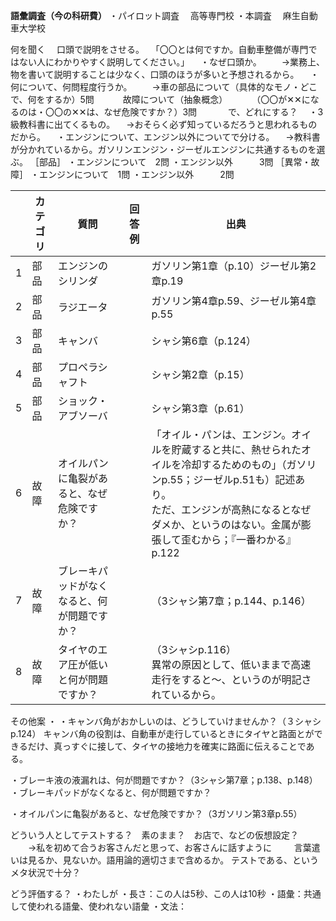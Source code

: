 
**語彙調査（今の科研費）**
・パイロット調査
　高等専門校
・本調査
　麻生自動車大学校

何を聞く
　口頭で説明をさせる。
　「〇〇とは何ですか。自動車整備が専門ではない人にわかりやすく説明してください。」
　・なぜ口頭か。
　　→業務上、物を書いて説明することは少なく、口頭のほうが多いと予想されるから。
　・何について、何問程度行うか。
	　　→車の部品について（具体的なモノ・どこで、何をするか）5問
	　　　故障について（抽象概念）
	　　　（〇〇が✕✕になるのは・〇〇の✕✕は、なぜ危険ですか？）3問
	　　　
で、どれにする？
　・3級教科書に出てくるもの。
	　→おそらく必ず知っているだろうと思われるものだから。
　・エンジンについて、エンジン以外についてで分ける。
	　→教科書が分かれているから。ガソリンエンジン・ジーゼルエンジンに共通するものを選ぶ。
［部品］
	・エンジンについて　2問
	・エンジン以外　　　3問
［異常・故障］
	・エンジンについて　1問
	・エンジン以外　　　2問

|     | カテゴリ | 質問                     | 回答例 | 出典                                                                                                                             |
| --- | ---- | ---------------------- | --- | ------------------------------------------------------------------------------------------------------------------------------ |
| 1   | 部品   | エンジンのシリンダ              |     | ガソリン第1章（p.10）ジーゼル第2章p.19                                                                                                       |
| 2   | 部品   | ラジエータ                  |     | ガソリン第4章p.59、ジーゼル第4章p.55                                                                                                        |
| 3   | 部品   | キャンバ                   |     | シャシ第6章（p.124）                                                                                                                  |
| 4   | 部品   | プロペラシャフト               |     | シャシ第2章（p.15）                                                                                                                   |
| 5   | 部品   | ショック・アブソーバ             |     | シャシ第3章（p.61）                                                                                                                   |
| 6   | 故障   | オイルパンに亀裂があると、なぜ危険ですか？  |     | 「オイル・パンは、エンジン。オイルを貯蔵すると共に、熱せられたオイルを冷却するためのもの」（ガソリンp.55；ジーゼルp.51も）記述あり。<br>ただ、エンジンが高熱になるとなぜダメか、というのはない。金属が膨張して歪むから；『一番わかる』p.122 |
| 7   | 故障   | ブレーキパッドがなくなると、何が問題ですか？ |     | （3シャシ第7章；p.144、p.146）                                                                                                          |
| 8   | 故障   | タイヤのエア圧が低いと何が問題ですか？    |     | （3シャシp.116）<br>異常の原因として、低いままで高速走行をすると～、というのが明記されているから。                                                                         |
その他案
・
・キャンバ角がおかしいのは、どうしていけませんか？（３シャシp.124）
キャンバ角の役割は、自動車が走行しているときにタイヤと路面とができるだけ、真っすぐに接して、タイヤの接地力を確実に路面に伝えることである。


・ブレーキ液の液漏れは、何が問題ですか？（3シャシ第7章；p.138、p.148）
・ブレーキパッドがなくなると、何が問題ですか？

・オイルパンに亀裂があると、なぜ危険ですか？（3ガソリン第3章p.55）



どういう人としてテストする？　素のまま？　お店で、などの仮想設定？
　　→私を初めて合うお客さんだと思って、お客さんに話すように
　　
言葉遣いは見るか、見ないか。語用論的適切さまで含めるか。
テストである、というメタ状況で十分？

どう評価する？
・わたしが
・長さ：この人は5秒、この人は10秒
・語彙：共通して使われる語彙、使われない語彙
・文法：